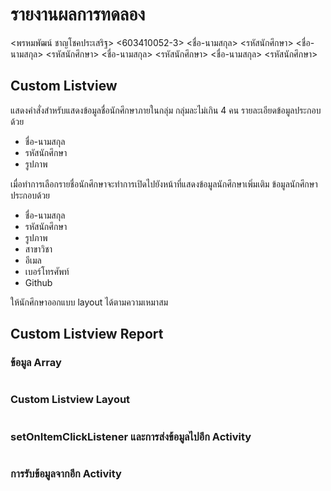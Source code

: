 ﻿# รายงานผลการทดลอง

<พรหมพัฒน์ ชาญโชคประเสริฐ> <603410052-3>
<ชื่อ-นามสกุล> <รหัสนักศึกษา>
<ชื่อ-นามสกุล> <รหัสนักศึกษา>
<ชื่อ-นามสกุล> <รหัสนักศึกษา>
<ชื่อ-นามสกุล> <รหัสนักศึกษา>

## Custom Listview

แสดงคำสั่งสำหรับแสดงข้อมูลชื่อนักศึกษาภายในกลุ่ม กลุ่มละไม่เกิน 4 คน รายละเอียดข้อมูลประกอบด้วย

- ชื่อ-นามสกุล
- รหัสนักศึกษา
- รูปภาพ

เมื่อทำการเลือกรายชื่อนักศึกษาจะทำการเปิดไปยังหน้าที่แสดงข้อมูลนักศึกษาเพิ่มเติม ข้อมูลนักศึกษาประกอบด้วย

- ชื่อ-นามสกุล
- รหัสนักศึกษา
- รูปภาพ
- สาขาวิชา
- อีเมล
- เบอร์โทรศัพท์
- Github

ให้นักศึกษาออกแบบ layout ได้ตามความเหมาสม

## Custom Listview Report

### ข้อมูล Array

```xml

```

### Custom Listview Layout

```xml

```

### setOnItemClickListener และการส่งข้อมูลไปอีก Activity

```kotlin

```

### การรับข้อมูลจากอีก Activity

```kotlin

```
